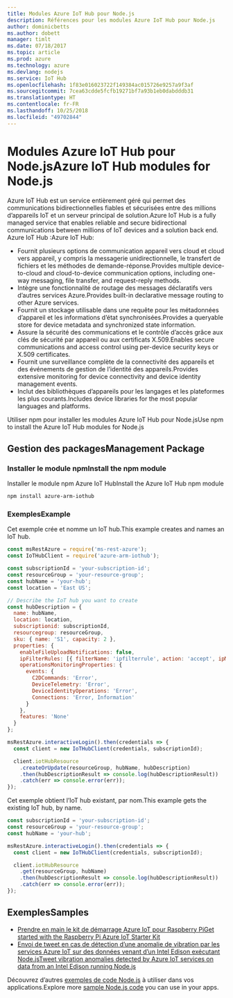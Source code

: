 ```yaml
---
title: Modules Azure IoT Hub pour Node.js
description: Références pour les modules Azure IoT Hub pour Node.js
author: dominicbetts
ms.author: dobett
manager: timlt
ms.date: 07/18/2017
ms.topic: article
ms.prod: azure
ms.technology: azure
ms.devlang: nodejs
ms.service: IoT Hub
ms.openlocfilehash: 1f83e016023722f149384ac015726e9257a9f3af
ms.sourcegitcommit: 7cea63cdde5fcfb19271bf7a93b1eb0dabdddb31
ms.translationtype: HT
ms.contentlocale: fr-FR
ms.lasthandoff: 10/25/2018
ms.locfileid: "49702844"
---
```

# <a name="azure-iot-hub-modules-for-nodejs"></a><span data-ttu-id="c9e70-103">Modules Azure IoT Hub pour Node.js</span><span class="sxs-lookup"><span data-stu-id="c9e70-103">Azure IoT Hub modules for Node.js</span></span>

<span data-ttu-id="c9e70-104">Azure IoT Hub est un service entièrement géré qui permet des communications bidirectionnelles fiables et sécurisées entre des millions d’appareils IoT et un serveur principal de solution.</span><span class="sxs-lookup"><span data-stu-id="c9e70-104">Azure IoT Hub is a fully managed service that enables reliable and secure bidirectional communications between millions of IoT devices and a solution back end.</span></span> <span data-ttu-id="c9e70-105">Azure IoT Hub :</span><span class="sxs-lookup"><span data-stu-id="c9e70-105">Azure IoT Hub:</span></span>
- <span data-ttu-id="c9e70-106">Fournit plusieurs options de communication appareil vers cloud et cloud vers appareil, y compris la messagerie unidirectionnelle, le transfert de fichiers et les méthodes de demande-réponse.</span><span class="sxs-lookup"><span data-stu-id="c9e70-106">Provides multiple device-to-cloud and cloud-to-device communication options, including one-way messaging, file transfer, and request-reply methods.</span></span>
- <span data-ttu-id="c9e70-107">Intègre une fonctionnalité de routage des messages déclaratifs vers d’autres services Azure.</span><span class="sxs-lookup"><span data-stu-id="c9e70-107">Provides built-in declarative message routing to other Azure services.</span></span>
- <span data-ttu-id="c9e70-108">Fournit un stockage utilisable dans une requête pour les métadonnées d’appareil et les informations d’état synchronisées.</span><span class="sxs-lookup"><span data-stu-id="c9e70-108">Provides a queryable store for device metadata and synchronized state information.</span></span>
- <span data-ttu-id="c9e70-109">Assure la sécurité des communications et le contrôle d’accès grâce aux clés de sécurité par appareil ou aux certificats X.509.</span><span class="sxs-lookup"><span data-stu-id="c9e70-109">Enables secure communications and access control using per-device security keys or X.509 certificates.</span></span>
- <span data-ttu-id="c9e70-110">Fournit une surveillance complète de la connectivité des appareils et des événements de gestion de l’identité des appareils.</span><span class="sxs-lookup"><span data-stu-id="c9e70-110">Provides extensive monitoring for device connectivity and device identity management events.</span></span>
- <span data-ttu-id="c9e70-111">Inclut des bibliothèques d’appareils pour les langages et les plateformes les plus courants.</span><span class="sxs-lookup"><span data-stu-id="c9e70-111">Includes device libraries for the most popular languages and platforms.</span></span>

<span data-ttu-id="c9e70-112">Utiliser npm pour installer les modules Azure IoT Hub pour Node.js</span><span class="sxs-lookup"><span data-stu-id="c9e70-112">Use npm to install the Azure IoT Hub modules for Node.js</span></span>

## <a name="management-package"></a><span data-ttu-id="c9e70-113">Gestion des packages</span><span class="sxs-lookup"><span data-stu-id="c9e70-113">Management Package</span></span>

### <a name="install-the-npm-module"></a><span data-ttu-id="c9e70-114">Installer le module npm</span><span class="sxs-lookup"><span data-stu-id="c9e70-114">Install the npm module</span></span>

<span data-ttu-id="c9e70-115">Installer le module npm Azure IoT Hub</span><span class="sxs-lookup"><span data-stu-id="c9e70-115">Install the Azure IoT Hub npm module</span></span>

```bash
npm install azure-arm-iothub
```

### <a name="example"></a><span data-ttu-id="c9e70-116">Exemples</span><span class="sxs-lookup"><span data-stu-id="c9e70-116">Example</span></span>

<span data-ttu-id="c9e70-117">Cet exemple crée et nomme un IoT hub.</span><span class="sxs-lookup"><span data-stu-id="c9e70-117">This example creates and names an IoT hub.</span></span>

```javascript
const msRestAzure = require('ms-rest-azure');
const IoTHubClient = require('azure-arm-iothub');

const subscriptionId = 'your-subscription-id';
const resourceGroup = 'your-resource-group';
const hubName = 'your-hub';
const location = 'East US';

// Describe the IoT hub you want to create
const hubDescription = {
  name: hubName,
  location: location,
  subscriptionid: subscriptionId,
  resourcegroup: resourceGroup,
  sku: { name: 'S1', capacity: 2 },
  properties: {
    enableFileUploadNotifications: false,
    ipFilterRules: [{ filterName: 'ipfilterrule', action: 'accept', ipMask: '0.0.0.0/0' }],
    operationsMonitoringProperties: {
      events: {
        C2DCommands: 'Error',
        DeviceTelemetry: 'Error',
        DeviceIdentityOperations: 'Error',
        Connections: 'Error, Information'
      }
    },
    features: 'None'
  }
};

msRestAzure.interactiveLogin().then(credentials => {
  const client = new IoTHubClient(credentials, subscriptionId);

  client.iotHubResource
    .createOrUpdate(resourceGroup, hubName, hubDescription)
    .then(hubDescriptionResult => console.log(hubDescriptionResult))
    .catch(err => console.error(err));
});
```

<span data-ttu-id="c9e70-118">Cet exemple obtient l’IoT hub existant, par nom.</span><span class="sxs-lookup"><span data-stu-id="c9e70-118">This example gets the existing IoT hub, by name.</span></span>

```javascript
const subscriptionId = 'your-subscription-id';
const resourceGroup = 'your-resource-group';
const hubName = 'your-hub';

msRestAzure.interactiveLogin().then(credentials => {
  const client = new IoTHubClient(credentials, subscriptionId);

  client.iotHubResource
    .get(resourceGroup, hubName)
    .then(hubDescriptionResult => console.log(hubDescriptionResult))
    .catch(err => console.error(err));
});
```

## <a name="samples"></a><span data-ttu-id="c9e70-119">Exemples</span><span class="sxs-lookup"><span data-stu-id="c9e70-119">Samples</span></span>

- [<span data-ttu-id="c9e70-120">Prendre en main le kit de démarrage Azure IoT pour Raspberry Pi</span><span class="sxs-lookup"><span data-stu-id="c9e70-120">Get started with the Raspberry Pi Azure IoT Starter Kit</span></span>](https://azure.microsoft.com/resources/samples/iot-remote-monitoring-node-raspberrypi-getstartedkit/)
- [<span data-ttu-id="c9e70-121">Envoi de tweet en cas de détection d’une anomalie de vibration par les services Azure IoT sur des données venant d’un Intel Edison exécutant Node.js</span><span class="sxs-lookup"><span data-stu-id="c9e70-121">Tweet vibration anomalies detected by Azure IoT services on data from an Intel Edison running Node.js</span></span>](https://azure.microsoft.com/resources/samples/iot-hub-nodejs-intel-edison-vibration-anomaly-detection/)

<span data-ttu-id="c9e70-122">Découvrez d’autres [exemples de code Node.js](https://azure.microsoft.com/resources/samples/?platform=nodejs) à utiliser dans vos applications.</span><span class="sxs-lookup"><span data-stu-id="c9e70-122">Explore more [sample Node.js code](https://azure.microsoft.com/resources/samples/?platform=nodejs) you can use in your apps.</span></span>
